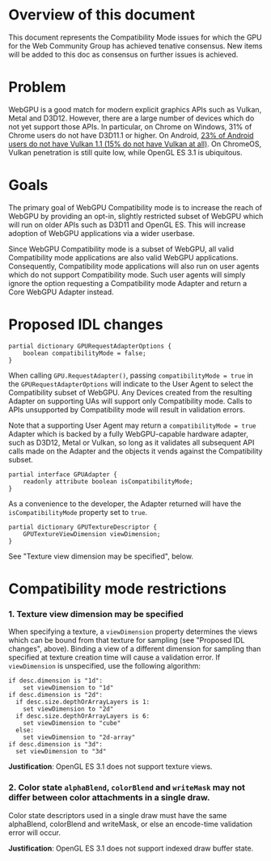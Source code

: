 # Overview of this document

This document represents the Compatibility Mode issues for which the GPU for the Web Community Group has achieved tenative consensus. New items will be added to this doc as consensus on further issues is achieved.

# Problem

WebGPU is a good match for modern explicit graphics APIs such as Vulkan, Metal and D3D12. However, there are a large number of devices which do not yet support those APIs. In particular, on Chrome on Windows, 31% of Chrome users do not have D3D11.1 or higher. On Android, [23% of Android users do not have Vulkan 1.1 (15% do not have Vulkan at all)](https://developer.android.com/about/dashboards). On ChromeOS, Vulkan penetration is still quite low, while OpenGL ES 3.1 is ubiquitous.

# Goals

The primary goal of WebGPU Compatibility mode is to increase the reach of WebGPU by providing an opt-in, slightly restricted subset of WebGPU which will run on older APIs such as D3D11 and OpenGL ES. This will increase adoption of WebGPU applications via a wider userbase.

Since WebGPU Compatibility mode is a subset of WebGPU, all valid Compatibility mode applications are also valid WebGPU applications. Consequently, Compatibility mode applications will also run on user agents which do not support Compatibility mode. Such user agents will simply ignore the option requesting a Compatibility mode Adapter and return a Core WebGPU Adapter instead.

# Proposed IDL changes

```webidl
partial dictionary GPURequestAdapterOptions {
    boolean compatibilityMode = false;
}
```

When calling `GPU.RequestAdapter()`, passing `compatibilityMode = true` in the `GPURequestAdapterOptions` will indicate to the User Agent to select the Compatibility subset of WebGPU. Any Devices created from the resulting Adapter on supporting UAs will support only Compatibility mode. Calls to APIs unsupported by Compatibility mode will result in validation errors.

Note that a supporting User Agent may return a `compatibilityMode = true` Adapter which is backed by a fully WebGPU-capable hardware adapter, such as D3D12, Metal or Vulkan, so long as it validates all subsequent API calls made on the Adapter and the objects it vends against the Compatibility subset.

```webidl
partial interface GPUAdapter {
    readonly attribute boolean isCompatibilityMode;
}
```

As a convenience to the developer, the Adapter returned will have the `isCompatibilityMode` property set to `true`.


```webidl
partial dictionary GPUTextureDescriptor {
    GPUTextureViewDimension viewDimension;
}
```

See "Texture view dimension may be specified", below.

# Compatibility mode restrictions

### 1. Texture view dimension may be specified 

When specifying a texture, a `viewDimension` property determines the views which can be bound from that texture for sampling (see "Proposed IDL changes", above). Binding a view of a different dimension for sampling than specified at texture creation time will cause a validation error. If `viewDimension` is unspecified, use the following algorithm:
```
if desc.dimension is "1d":
    set viewDimension to "1d"
if desc.dimension is "2d":
  if desc.size.depthOrArrayLayers is 1:
    set viewDimension to "2d"
  if desc.size.depthOrArrayLayers is 6:
    set viewDimension to "cube"
  else:
    set viewDimension to "2d-array"
if desc.dimension is "3d":
  set viewDimension to "3d"
```

**Justification**: OpenGL ES 3.1 does not support texture views.

### 2. Color state `alphaBlend`, `colorBlend` and `writeMask` may not differ between color attachments in a single draw.

Color state descriptors used in a single draw must have the same alphaBlend, colorBlend and writeMask, or else an encode-time validation error will occur.

**Justification**: OpenGL ES 3.1 does not support indexed draw buffer state.
